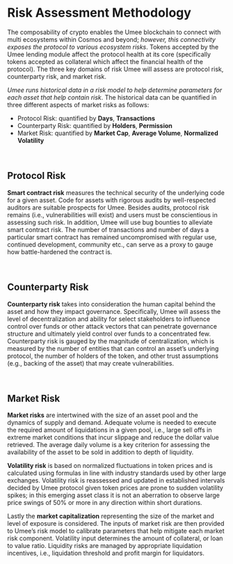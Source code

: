 # Risk Assessment Methodology

The composability of crypto enables the Umee blockchain to connect with multi ecosystems within Cosmos and beyond; _however, this connectivity exposes the protocol to various ecosystem risks_. Tokens accepted by the Umee lending module affect the protocol health at its core (specifically tokens accepted as collateral which affect the financial health of the protocol). The three key domains of risk Umee will assess are protocol risk, counterparty risk, and market risk.

_Umee runs historical data in a risk model to help determine parameters for each asset that help contain risk_. The historical data can be quantified in three different aspects of market risks as follows:
- Protocol Risk: quantified by **Days**, **Transactions**
- Counterparty Risk: quantified by **Holders**, **Permission**
- Market Risk: quantified by **Market Cap**, **Average Volume**, **Normalized Volatility**

<br>

## Protocol Risk

**Smart contract risk** measures the technical security of the underlying code for a given asset. Code for assets with rigorous audits by well-respected auditors are suitable prospects for Umee. Besides audits, protocol risk remains (i.e., vulnerabilities will exist) and users must be conscientious in assessing such risk. In addition, Umee will use bug bounties to alleviate smart contract risk. The number of transactions and number of days a particular smart contract has remained uncompromised with regular use, continued development, community etc., can serve as a proxy to gauge how battle-hardened the contract is.

<br>

## Counterparty Risk

**Counterparty risk** takes into consideration the human capital behind the asset and how they impact governance. Specifically, Umee will assess the level of decentralization and ability for select stakeholders to influence control over funds or other attack vectors that can penetrate governance structure and ultimately yield control over funds to a concentrated few. Counterparty risk is gauged by the magnitude of centralization, which is measured by the number of entities that can control an asset’s underlying protocol, the number of holders of the token, and other trust assumptions (e.g., backing of the asset) that may create vulnerabilities. 

<br>

## Market Risk

**Market risks** are intertwined with the size of an asset pool and the dynamics of supply and demand. Adequate volume is needed to execute the required amount of liquidations in a given pool, i.e., large sell offs in extreme market conditions that incur slippage and reduce the dollar value retrieved. The average daily volume is a key criterion for assessing the availability of the asset to be sold in addition to depth of liquidity. 

**Volatility risk** is based on normalized fluctuations in token prices and is calculated using formulas in line with industry standards used by other large exchanges. Volatility risk is reassessed and updated in established intervals decided by Umee protocol given token prices are prone to sudden volatility spikes; in this emerging asset class it is not an aberration to observe large price swings of 50% or more in any direction within short durations. 

Lastly the **market capitalization** representing the size of the market and level of exposure is considered. The inputs of market risk are then provided to Umee’s risk model to calibrate parameters that help mitigate each market risk component. Volatility input determines the amount of collateral, or loan to value ratio. Liquidity risks are managed by appropriate liquidation incentives, i.e., liquidation threshold and profit margin for liquidators. 
